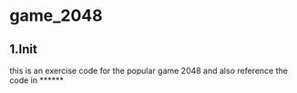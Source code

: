# game_2048

## 1.Init
this is an exercise code for the popular game 2048 and also reference the code in ******

